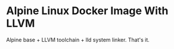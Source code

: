 # Alpine Linux Docker Image With LLVM

Alpine base + LLVM toolchain + lld system linker. That's it.
